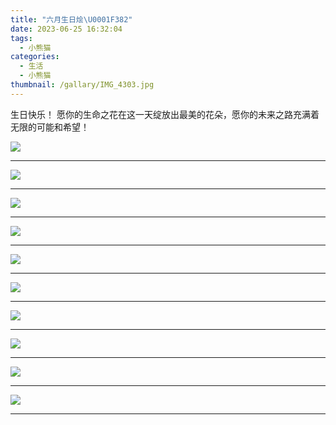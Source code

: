 ```yaml
---
title: "六月生日烩\U0001F382"
date: 2023-06-25 16:32:04
tags:
  - 小熊猫
categories:
  - 生活
  - 小熊猫
thumbnail: /gallary/IMG_4303.jpg
---
```


生日快乐！
愿你的生命之花在这一天绽放出最美的花朵，愿你的未来之路充满着无限的可能和希望！

![](/gallary/IMG_4302.jpg)

<!-- more -->

---

![](/gallary/IMG_4304.jpg)

---

![](/gallary/IMG_4305.jpg)

---

![](/gallary/IMG_4306.jpg)

---

![](/gallary/IMG_4307.jpg)

---

![](/gallary/IMG_4308.jpg)

---

![](/gallary/IMG_4309.jpg)

---

![](/gallary/IMG_4310.jpg)

---

![](/gallary/IMG_4311.jpg)

---

![](/gallary/IMG_4312.jpg)

---